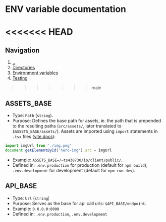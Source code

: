 # ENV variable documentation

<<<<<<< HEAD
=======
## Navigation

1. [..](../)
1. [Directories](./dirs.md)
1. [Environment variables](./env.md)
1. [Testing](./tests.md)

>>>>>>> main
## ASSETS_BASE

- Type: `Path` (`string`).
- Purpose: Defines the base path for assets, ie. the path that is prepended to the resulting paths (`src/assets/`, later translated to `$ASSETS_BASE/assets/`). Assets are imported using `import` statements in `.tsx` files ([vite docs](https://vitejs.dev/guide/assets.html)):

```ts
import imgUrl from './img.png'
document.getElementById('hero-img').src = imgUrl
```

- Example: `ASSETS_BASE=/~ts438730/io/client/public/`.
- Defined in: `.env.production` for production (default for `npm build`), `.env.development` for development (default for `npm run dev`).

## API_BASE

- Type: `Url` (`string`)
- Purpose: Serves as the base for api call urls: `$API_BASE/endpoint`.
- Example: `0.0.0.0:8000`
- Defined in: `.env.production`, `.env.development`
